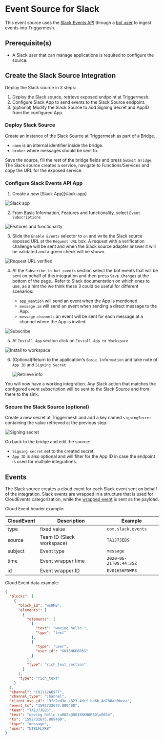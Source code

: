 # Event Source for Slack

This event source uses the [Slack Events API][slack-events-api] through a [bot user][slack-bot-user] to ingest events into Triggermesh.

## Prerequisite(s)

- A Slack user that can manage applications is required to configure the source.

## Create the Slack Source Integration

Deploy the Slack source in 3 steps:

1. Deploy the Slack source, retrieve exposed endpoint at Triggermesh.
2. Configure Slack App to send events to the Slack Source endpoint.
3. (optional) Modify the Slack Source to add Signing Secret and AppID from the configured App.

### Deploy Slack Source

Create an instance of the Slack Source at Triggermesh as part of a Bridge.

- `name` is an internal identifier inside the bridge.
- `broker` where messages should be sent to.

Save the source, fill the rest of the bridge fields and press `Submit Bridge`. The Slack source creates a service, navigate to Functions/Services and copy the URL for the exposed service.

### Configure Slack Events API App

1. Create a new [Slack App][slack-app]

![Slack app](../images/slack-source/01createslackapp.png)

2. From Basic Information, Features and functionality, select `Event Subscriptions`

  ![Features and functionality](../images/slack-source/02featuresandfunctionality.png)

3. Slide the `Enable Events` selector to `on` and write the Slack source exposed URL at the `Request URL` box. A request with a verification challenge will be sent and when the Slack source adapter answer it will be validated and a green check will be shown.

  ![Request URL verified](../images/slack-source/03requestverify.png)

4. At the `Subscribe to bot events` section select the bot events that will be sent on behalf of this integration and then press `Save Changes` at the bottom of the page.. Refer to Slack documentation on which ones to use, as a hint the we think these 3 could be useful for different scenarios:

   - `app_mention` will send an event when the App is mentioned.
   - `message.im` will send an event when sending a direct message to the App.
   - `message.channels` an event will be sent for each message at a channel where the App is invited.

  ![Subscribe](../images/slack-source/04subscribe.png)

5. At `Install App` section click on `Install App to Workspace`

  ![Install to workspace](../images/slack-source/05install.png)

6. (Optional)Return to the application's `Basic Information` and take note of `App ID` and `Signing Secret`

    ![Retrieve info](../images/slack-source/06appinfo.png)

You will now have a working integration. Any Slack action that matches the configured event subscription will be sent to the Slack Source and from there to the sink.

### Secure the Slack Source (optional)

Create a new secret at Triggermesh and add a key named `signingSecret` containing the value retrieved at the previous step.

  ![Signing secret](../images/slack-source/07createsecret.png)

Go back to the bridge and edit the source:

- `Signing secret` set to the created secret.
- `App ID` is also optional and will filter for the App ID in case the endpoint is used for multiple integrations.

## Events

The Slack source creates a cloud event for each Slack event sent on behalf of the integration. Slack events are wrapped in a structure that is used for CloudEvents categorization, while the [wrapped event][wrapped-event] is sent as the payload.

Cloud Event header example:

| CloudEvent  | Description   | Example             |
|---          |---            |---                  |
| type        | fixed value   | `com.slack.events`  |
| source      | Team ID (Slack workspace)   | `TA1J7JEBS`   |
| subject     | Event type   | `message`                    |
| time     | Event wrapper time   | `2020-06-21T09:44:35Z`  |
| id     | Event wrapper ID   | `Ev01656P5WP3`  |

Cloud Event data example:

```json
{
  "blocks": [
    {
      "block_id": "ws9ME",
      "elements": [
        {
          "elements": [
            {
              "text": "waving hello ",
              "type": "text"
            },
            {
              "type": "user",
              "user_id": "U015NKH6R6G"
            }
          ],
          "type": "rich_text_section"
        }
      ],
      "type": "rich_text"
    }
  ],
  "channel": "C01112A09FT",
  "channel_type": "channel",
  "client_msg_id": "9fc2ed3e-c823-4dcf-be6b-4d788ab0beea",
  "event_ts": "1592732675.009400",
  "team": "TA1J7JEBS",
  "text": "waving hello \u003c@U015NKH6R6G\u003e",
  "ts": "1592732675.009400",
  "type": "message",
  "user": "UT8LFLXR8"
}
```

[slack-events-api]: https://api.slack.com/events-api
[slack-bot-user]: https://api.slack.com/bot-users
[wrapped-event]: https://api.slack.com/types/event
